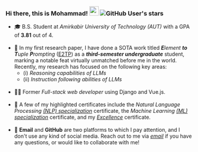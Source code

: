### Hi there, this is Mohammad! <img src="https://media.giphy.com/media/hvRJCLFzcasrR4ia7z/giphy.gif" width="25px"> ![GitHub User's stars](https://img.shields.io/github/stars/mghiasvandm?style=plastic)

<ul>
<li> 🎓 B.S. Student at <i>Amirkabir University of Technology (AUT)</i> with a GPA of <b>3.81</b> out of 4.<br><br>
<li> 🔭 In my first research paper, I have done a SOTA work titled <i><b>E</b>lement <b>to</b> <b>T</b>uple <b>P</b>rompting</i> (<a href="#">E2TP</a>) as a <b><i>third-semester undergraduate</i></b> student, marking a notable feat virtually unmatched before me in the world. Recently, my research has focused on the following key areas:<br>
<ul>
<li> (i) <i>Reasoning capabilities of LLMs</i><br>
<li> (ii) <i>Instruction following abilities of LLMs</i>
</ul>
<br>
<li> 👨‍💻 Former <i>Full-stack web developer</i> using Django and Vue.js.<br><br>
<li> 📃 A few of my highlighted certificates include the <i>Natural Language Processing <a href="https://www.coursera.org/account/accomplishments/specialization/certificate/P7GLFDMUDGTR">(NLP) specialization</i></a> certificate, the <i>Machine Learning <a href="https://www.coursera.org/account/accomplishments/specialization/certificate/29TBQTDYAHBQ">(ML) specialization</i></a> certificate, and my <a href="https://www.dropbox.com/scl/fi/0kcyhp6r5mg2o6f5avk0k/excellence-certificate.pdf?rlkey=754dz9ysuxduj7bxe8r22u9e0&dl=0"><i>Excellence</i></a> certificate.<br><br>
<li> 💬 <b>Email</b> and <b>GitHub</b> are two platforms to which I pay attention, and I don't use any kind of social media. Reach out to me via <a href="mailto:mghiasvandm1@gmail.com"><i> email</i></a> if you have any questions, or would like to collaborate with me!
</ul>

